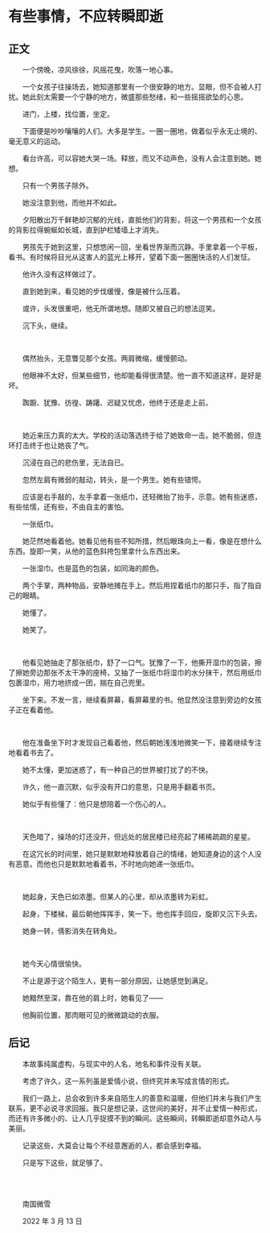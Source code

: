 # 有些事情，不应转瞬即逝

## 正文

　　一个傍晚，凉风徐徐，风摇花曳，吹落一地心事。

　　一个女孩子往操场去，她知道那里有一个很安静的地方。显眼，但不会被人打扰。她此刻太需要一个宁静的地方，微盛那些愁绪，和一些摇摇欲坠的心思。

　　进门，上楼，找位置，坐定。

　　下面便是吵吵嚷嚷的人们。大多是学生。一圈一圈地，做着似乎永无止境的、毫无意义的运动。

　　看台许高，可以容她大哭一场。释放，而又不动声色，没有人会注意到她。她想。

　　只有一个男孩子除外。

　　她没注意到他，而他并不如此。

　　夕阳散出万千鲜艳却沉郁的光线，直抵他们的背影，将这一个男孩和一个女孩的背影拉得蜿蜒如长城，直到护栏矮墙上才消失。

　　男孩先于她到这里，只想悠闲一回，坐看世界渐而沉静。手里拿着一个平板，看书。有时候将目光从这害人的蓝光上移开，望着下面一圈圈快活的人们发怔。

　　他许久没有这样做过了。

　　直到她到来，看见她的步伐缓慢，像是被什么压着。

　　或许，头发很重吧，他无所谓地想。随即又被自己的想法逗笑。

　　沉下头，继续。

<br>

　　偶然抬头，无意瞥见那个女孩。两肩微缩，缓慢颤动。

　　他眼神不太好，但某些细节，他却能看得很清楚。他一直不知道这样，是好是坏。

　　踟蹰、犹豫、彷徨、踌躇、迟疑又忧虑，他终于还是走上前。

<br>

　　她近来压力真的太大。学校的活动落选终于给了她致命一击。她不脆弱，但连环打击终于也让她丧了气。

　　沉浸在自己的悲伤里，无法自已。

　　忽然左肩有微弱的敲动，转头，是一个男生。她有些错愕。

　　应该是右手敲的，左手拿着一张纸巾，还轻微抬了抬手，示意。她有些迷惑，有些怯懦，还有些，不由自主的害怕。

　　一张纸巾。

　　她茫然地看着他。她看见他有些不知所措，然后眼珠向上一看，像是在想什么东西。旋即一笑，从他的蓝色斜挎包里拿什么东西出来。

　　一张湿巾。也是蓝色的包装，如同海的颜色。

　　两个手掌，两种物品，安静地摊在手上。然后用捏着纸巾的那只手，指了指自己的眼睛。

　　她懂了。

　　她笑了。

<br>

　　他看见她抽走了那张纸巾，舒了一口气。犹豫了一下，他撕开湿巾的包装，擦了擦她旁边那张不太干净的座椅，又抽了一张纸巾将湿巾的水分抹干，然后用纸巾包裹湿巾，用力地挤成一团，揣在自己兜里。

　　坐下来。不发一言，继续看屏幕，看屏幕里的书。他显然没注意到旁边的女孩子正在看着他。

<br>

　　他在准备坐下时才发现自己看着他，然后朝她浅浅地微笑一下，接着继续专注地看着书去了。

　　她不太懂，更加迷惑了，有一种自己的世界被打扰了的不快。

　　许久，他一直沉默，似乎没有开口的意思，只是用手翻着书页。

　　她似乎有些懂了：他只是想陪着一个伤心的人。

<br>

　　天色暗了，操场的灯还没开，但远处的居民楼已经亮起了稀稀疏疏的星星。

　　在这冗长的时间里，她只是默默地释放着自己的情绪，她知道身边的这个人没有恶意。而他也只是默默地看着书，不时地向她递一张纸巾。

<br>

　　她起身，天色已如浓墨。但某人的心里，却从浓墨转为彩虹。

　　起身，下楼梯，最后朝他挥挥手，笑一下。他也挥手回应，旋即又沉下头去。

　　她身一转，倩影消失在转角处。

<br>

　　她今天心情很愉快。

　　不止是源于这个陌生人，更有一部分原因，让她感觉到满足。

　　她黯然至深，靠在他的肩上时，她看见了——

　　他胸前位置，那肉眼可见的微微跳动的衣服。

## 后记

　　本故事纯属虚构，与现实中的人名，地名和事件没有关联。

　　考虑了许久，这一系列虽是爱情小说，但终究并未写成言情的形式。

　　我们一路上，总会收到许多来自陌生人的善意和温暖，但他们并未与我们产生联系，更不必说寻求回报。我只是想记录，这世间的美好，并不止爱情一种形式，而还有许多微小的、让人几乎捉摸不到的瞬间。这些瞬间，转瞬即逝却意外动人与美丽。

　　记录这些，大莫会让每个不经意邂逅的人，都会感到幸福。

　　只是写下这些，就足够了。

<br>

<br>

　　南国微雪

　　2022 年 3 月 13 日